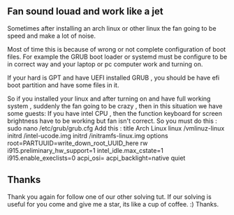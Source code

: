 ## Fan sound louad and work like a jet

Sometimes after installing an arch linux or other linux the fan going to be speed and make a lot of noise.

Most of time this is because of wrong or not complete configuration of boot files.
For example the GRUB boot loader or systemd must be configure to be in correct way and your laptop or pc computer work and turning on.

If your hard is GPT and have UEFI installed GRUB , you should be have efi boot partition and have some files in it.

So if you installed your linux and after turning on and have full working system , suddenly the fan going to be crazy , then in this situation we have some guests:
        If you have intel CPU , then the function keyboard for screen brightness have to be working but fan isn't correct.
        So you must do this :
                sudo nano /etc/grub/grub.cfg
                Add this :
                title Arch Linux
                linux /vmlinuz-linux
                initrd /intel-ucode.img
                initrd /initramfs-linux.img
                options root=PARTUUID=write_down_root_UUID_here rw i915.preliminary_hw_support=1                                                                        intel_idle.max_cstate=1 i915.enable_execlists=0 acpi_osi= acpi_backlight=native quiet

## Thanks

Thank you again for follow one of our other solving tut.
If our solving is useful for you come and give me a star, its like a cup of coffee. :)
Thanks.
